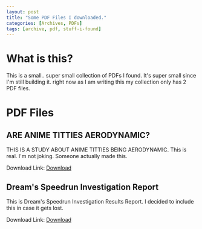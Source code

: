 ```yaml
---
layout: post
title: "Some PDF Files I downloaded."
categories: [Archives, PDFs]
tags: [archive, pdf, stuff-i-found]
---
```


# What is this?
This is a small.. super small collection of PDFs I found. It's super small since I'm still building it. right now as I am writing this my collection only has 2 PDF files.

# PDF Files
## ARE ANIME TITTIES AERODYNAMIC?
THIS IS A STUDY ABOUT ANIME TITTIES BEING AERODYNAMIC. This is real. I'm not joking. Someone actually made this.

Download Link: [Download](/assets/custom_files/archives/PDFs/Are_Anime_Titties_Aerodynamic.pdf)

## Dream's Speedrun Investigation Report
This is Dream's Speedrun Investigation Results Report. I decided to include this in case it gets lost.

Download Link: [Download](/assets/custom_files/archives/PDFs/dream.pdf)